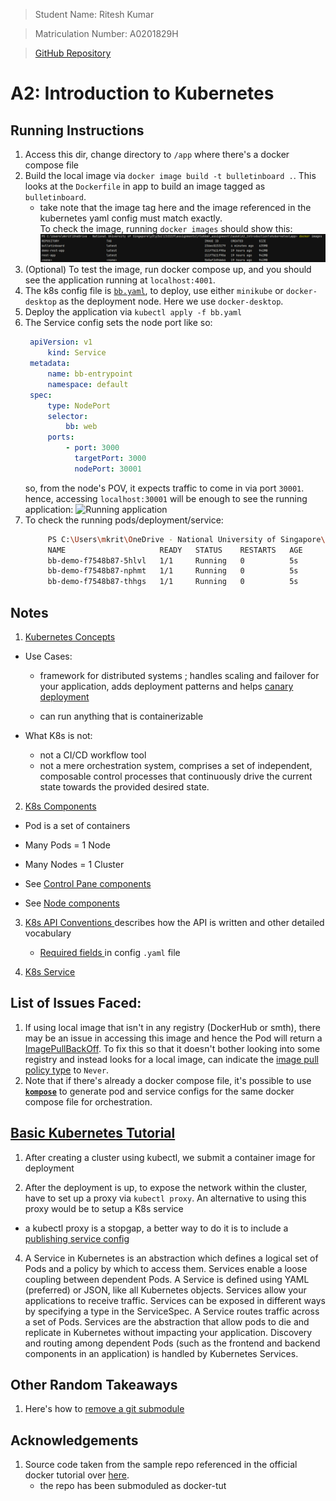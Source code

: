 >Student Name: Ritesh Kumar

>Matriculation Number: A0201829H

>[GitHub Repository](https://github.com/rtshkmr/CS3219_assignments/tree/main/taskA/A2_IntroductionToKubernetes)

# A2: Introduction to Kubernetes

## Running Instructions

1. Access this dir, change directory to `/app` where there's a docker compose file
2. Build the local image via `docker image build -t bulletinboard .`. This looks at the `Dockerfile` in app to build an
   image tagged as `bulletinboard`.
    * take note that the image tag here and the image referenced in the kubernetes yaml config must match exactly.  
   To check the image, running `docker images` should show this:  
   ![Docker Images](resources/docker_image_build.png)
3. (Optional) To test the image, run docker compose up, and you should see the application running at `localhost:4001`.
4. The k8s config file is [`bb.yaml`](./app/bb.yaml), to deploy, use either `minikube` or `docker-desktop` as the deployment node. Here we use `docker-desktop`.
5. Deploy the application via `kubectl apply -f bb.yaml`
6. The Service config sets the node port like so: 
   ```yaml
    apiVersion: v1
        kind: Service
    metadata:
        name: bb-entrypoint
        namespace: default
    spec:
        type: NodePort
        selector:
            bb: web
        ports:
            - port: 3000
              targetPort: 3000
              nodePort: 30001
    ```
   so, from the node's POV, it expects traffic to come in via port `30001`. 
   hence, accessing `localhost:30001` will be enough to see the running application: 
   ![Running application](resources/running-todo-app.png)
7. To check the running pods/deployment/service: 
   ```bash
        PS C:\Users\mkrit\OneDrive - National University of Singapore\y3\y3s1\CS3219\assignments\rtshkmr_assignment\taskA\A2_IntroductionToKubernetes\app> kubectl get pods
        NAME                     READY   STATUS    RESTARTS   AGE
        bb-demo-f7548b87-5hlvl   1/1     Running   0          5s
        bb-demo-f7548b87-nphmt   1/1     Running   0          5s
        bb-demo-f7548b87-thhgs   1/1     Running   0          5s
   ```

## Notes

1. [Kubernetes Concepts](https://kubernetes.io/docs/concepts/overview/)

* Use Cases:
    * framework for distributed systems ; handles scaling and failover for your application, adds deployment patterns
      and
      helps [canary deployment](https://harness.io/blog/continuous-verification/blue-green-canary-deployment-strategies/)

    * can run anything that is containerizable

* What K8s is not:
    * not a CI/CD workflow tool
    * not a mere orchestration system, comprises a set of independent, composable control processes that continuously
      drive the current state towards the provided desired state.

2. [K8s Components](https://kubernetes.io/docs/concepts/overview/components/)

* Pod is a set of containers
* Many Pods = 1 Node
* Many Nodes = 1 Cluster

* See [Control Pane components](https://kubernetes.io/docs/concepts/overview/components/#control-plane-components)
* See [Node components](https://kubernetes.io/docs/concepts/overview/components/#node-components)

3. [K8s API Conventions ](https://github.com/kubernetes/community/blob/master/contributors/devel/sig-architecture/api-conventions.md)
   describes how the API is written and other detailed vocabulary
    * [Required fields ](https://kubernetes.io/docs/concepts/overview/working-with-objects/kubernetes-objects/#required-fields)
      in config `.yaml` file

4. [K8s Service](https://kubernetes.io/docs/concepts/services-networking/service/)

## List of Issues Faced:

1. If using local image that isn't in any registry (DockerHub or smth), there may be an issue in accessing this image
   and hence the Pod will return
   a [ImagePullBackOff](https://stackoverflow.com/questions/34848422/how-to-debug-imagepullbackoff). To fix this so that
   it doesn't bother looking into some registry and instead looks for a local image, can indicate
   the [image pull policy type](https://kubernetes.io/docs/concepts/containers/images/) to `Never`.
2. Note that if there's already a docker compose file, it's possible to use  [**`kompose`**](https://kompose.io/installation/) to generate pod and service configs for the same docker compose file for orchestration.

## [Basic Kubernetes Tutorial](https://kubernetes.io/docs/tutorials/kubernetes-basics/)

1. After creating a cluster using kubectl, we submit a container image for deployment

2. After the deployment is up, to expose the network within the cluster, have to set up a proxy via `kubectl proxy`. An
   alternative to using this proxy would be to setup a K8s service

* a kubectl proxy is a stopgap, a better way to do it is to include
  a [publishing service config](https://kubernetes.io/docs/concepts/services-networking/service/#publishing-services-service-types)

4. A Service in Kubernetes is an abstraction which defines a logical set of Pods and a policy by which to access them.
   Services enable a loose coupling between dependent Pods. A Service is defined using YAML (preferred) or JSON, like
   all Kubernetes objects. Services allow your applications to receive traffic. Services can be exposed in different
   ways by specifying a type in the ServiceSpec. A Service routes traffic across a set of Pods. Services are the
   abstraction that allow pods to die and replicate in Kubernetes without impacting your application. Discovery and
   routing among dependent Pods (such as the frontend and backend components in an application) is handled by Kubernetes
   Services.
## Other Random Takeaways

1. Here's how to [remove a git submodule](https://stackoverflow.com/a/1260982/15357683)

## Acknowledgements

1. Source code taken from the sample repo referenced in the official docker tutorial
   over [here](https://docs.docker.com/get-started/02_our_app/).
    * the repo has been submoduled as docker-tut